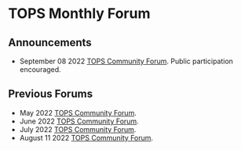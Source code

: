 # TOPS Monthly Forum

## Announcements

* September 08 2022 [TOPS Community Forum](./20220908_community_forum.md). Public participation encouraged.

## Previous Forums
* May 2022 [TOPS Community Forum](./20220512_community_forum.md). 
* June 2022 [TOPS Community Forum](./20220609_community_forum.md). 
* July 2022 [TOPS Community Forum](./20220714_community_forum.md).
* August 11 2022 [TOPS Community Forum](./20220811_community_forum.md).
